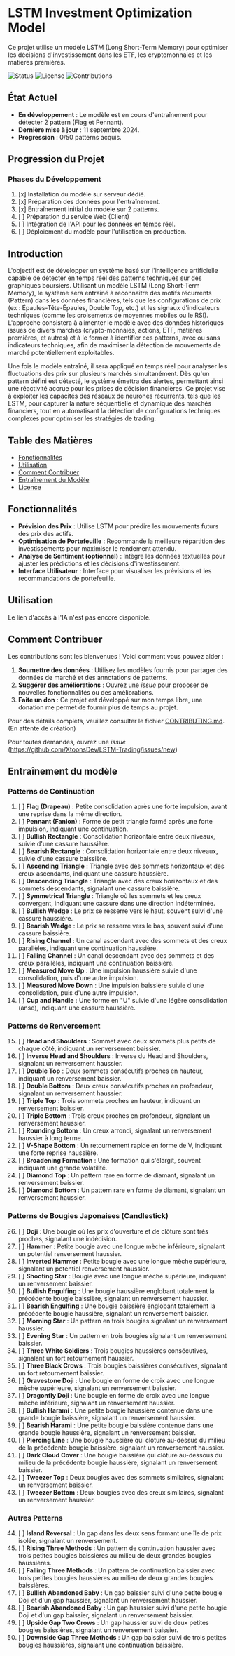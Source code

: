 # LSTM Investment Optimization Model
Ce projet utilise un modèle LSTM (Long Short-Term Memory) pour optimiser les décisions d'investissement dans les ETF, les cryptomonnaies et les matières premières.

![Status](https://img.shields.io/badge/status-active-brightgreen)
![License](https://img.shields.io/badge/license-MIT-blue)
![Contributions](https://img.shields.io/badge/contributions-welcome-orange)

## État Actuel
- **En développement** : Le modèle est en cours d'entraînement pour détecter 2 pattern (Flag et Pennant).
- **Dernière mise à jour** : 11 septembre 2024.
- **Progression** : 0/50 patterns acquis. 

## Progression du Projet

### Phases du Développement
1. [x] Installation du modèle sur serveur dédié.
2. [x] Préparation des données pour l'entraînement.
3. [x] Entraînement initial du modèle sur 2 patterns.
4. [ ] Préparation du service Web (Client)
5. [ ] Intégration de l'API pour les données en temps réel.
6. [ ] Déploiement du modèle pour l'utilisation en production.

## Introduction

L'objectif est de développer un système basé sur l'intelligence artificielle capable de détecter en temps réel des patterns techniques sur des graphiques boursiers. Utilisant un modèle LSTM (Long Short-Term Memory), le système sera entraîné à reconnaître des motifs récurrents (Pattern) dans les données financières, tels que les configurations de prix (ex : Épaules-Tête-Épaules, Double Top, etc.) et les signaux d'indicateurs techniques (comme les croisements de moyennes mobiles ou le RSI). L'approche consistera à alimenter le modèle avec des données historiques issues de divers marchés (crypto-monnaies, actions, ETF, matières premières, et autres) et à le former à identifier ces patterns, avec ou sans indicateurs techniques, afin de maximiser la détection de mouvements de marché potentiellement exploitables.

Une fois le modèle entraîné, il sera appliqué en temps réel pour analyser les fluctuations des prix sur plusieurs marchés simultanément. Dès qu'un pattern défini est détecté, le système émettra des alertes, permettant ainsi une réactivité accrue pour les prises de décision financières. Ce projet vise à exploiter les capacités des réseaux de neurones récurrents, tels que les LSTM, pour capturer la nature séquentielle et dynamique des marchés financiers, tout en automatisant la détection de configurations techniques complexes pour optimiser les stratégies de trading.


## Table des Matières

- [Fonctionnalités](#fonctionnalités)
- [Utilisation](#utilisation)
- [Comment Contribuer](#contribuer)
- [Entraînement du Modèle](#entraînement-du-modèle)
- [Licence](#licence)

## Fonctionnalités

- **Prévision des Prix** : Utilise LSTM pour prédire les mouvements futurs des prix des actifs.
- **Optimisation de Portefeuille** : Recommande la meilleure répartition des investissements pour maximiser le rendement attendu.
- **Analyse de Sentiment (optionnel)** : Intègre les données textuelles pour ajuster les prédictions et les décisions d'investissement.
- **Interface Utilisateur** : Interface pour visualiser les prévisions et les recommandations de portefeuille.

## Utilisation

Le lien d'accès à l'IA n'est pas encore disponible.


## Comment Contribuer

Les contributions sont les bienvenues ! Voici comment vous pouvez aider :
1. **Soumettre des données** : Utilisez les modèles fournis pour partager des données de marché et des annotations de patterns. 
2. **Suggérer des améliorations** : Ouvrez une *issue* pour proposer de nouvelles fonctionnalités ou des améliorations.
3. **Faite un don** : Ce projet est développé sur mon temps libre, une donation me permet de fournir plus de temps au projet.

Pour des détails complets, veuillez consulter le fichier [CONTRIBUTING.md](CONTRIBUTING.md). (En attente de création)

Pour toutes demandes, ouvrez une *issue* (https://github.com/XtoonsDev/LSTM-Trading/issues/new)

## Entraînement du modèle

### Patterns de Continuation
1. [ ] **Flag (Drapeau)** : Petite consolidation après une forte impulsion, avant une reprise dans la même direction.
2. [ ] **Pennant (Fanion)** : Forme de petit triangle formé après une forte impulsion, indiquant une continuation.
3. [ ] **Bullish Rectangle** : Consolidation horizontale entre deux niveaux, suivie d'une cassure haussière.
4. [ ] **Bearish Rectangle** : Consolidation horizontale entre deux niveaux, suivie d'une cassure baissière.
5. [ ] **Ascending Triangle** : Triangle avec des sommets horizontaux et des creux ascendants, indiquant une cassure haussière.
6. [ ] **Descending Triangle** : Triangle avec des creux horizontaux et des sommets descendants, signalant une cassure baissière.
7. [ ] **Symmetrical Triangle** : Triangle où les sommets et les creux convergent, indiquant une cassure dans une direction indéterminée.
8. [ ] **Bullish Wedge** : Le prix se resserre vers le haut, souvent suivi d'une cassure haussière.
9. [ ] **Bearish Wedge** : Le prix se resserre vers le bas, souvent suivi d'une cassure baissière.
10. [ ] **Rising Channel** : Un canal ascendant avec des sommets et des creux parallèles, indiquant une continuation haussière.
11. [ ] **Falling Channel** : Un canal descendant avec des sommets et des creux parallèles, indiquant une continuation baissière.
12. [ ] **Measured Move Up** : Une impulsion haussière suivie d'une consolidation, puis d'une autre impulsion.
13. [ ] **Measured Move Down** : Une impulsion baissière suivie d'une consolidation, puis d'une autre impulsion.
14. [ ] **Cup and Handle** : Une forme en "U" suivie d'une légère consolidation (anse), indiquant une cassure haussière.

### Patterns de Renversement
15. [ ] **Head and Shoulders** : Sommet avec deux sommets plus petits de chaque côté, indiquant un renversement baissier.
16. [ ] **Inverse Head and Shoulders** : Inverse du Head and Shoulders, signalant un renversement haussier.
17. [ ] **Double Top** : Deux sommets consécutifs proches en hauteur, indiquant un renversement baissier.
18. [ ] **Double Bottom** : Deux creux consécutifs proches en profondeur, signalant un renversement haussier.
19. [ ] **Triple Top** : Trois sommets proches en hauteur, indiquant un renversement baissier.
20. [ ] **Triple Bottom** : Trois creux proches en profondeur, signalant un renversement haussier.
21. [ ] **Rounding Bottom** : Un creux arrondi, signalant un renversement haussier à long terme.
22. [ ] **V-Shape Bottom** : Un retournement rapide en forme de V, indiquant une forte reprise haussière.
23. [ ] **Broadening Formation** : Une formation qui s'élargit, souvent indiquant une grande volatilité.
24. [ ] **Diamond Top** : Un pattern rare en forme de diamant, signalant un renversement baissier.
25. [ ] **Diamond Bottom** : Un pattern rare en forme de diamant, signalant un renversement haussier.

### Patterns de Bougies Japonaises (Candlestick)
26. [ ] **Doji** : Une bougie où les prix d'ouverture et de clôture sont très proches, signalant une indécision.
27. [ ] **Hammer** : Petite bougie avec une longue mèche inférieure, signalant un potentiel renversement haussier.
28. [ ] **Inverted Hammer** : Petite bougie avec une longue mèche supérieure, signalant un potentiel renversement haussier.
29. [ ] **Shooting Star** : Bougie avec une longue mèche supérieure, indiquant un renversement baissier.
30. [ ] **Bullish Engulfing** : Une bougie haussière englobant totalement la précédente bougie baissière, signalant un renversement haussier.
31. [ ] **Bearish Engulfing** : Une bougie baissière englobant totalement la précédente bougie haussière, signalant un renversement baissier.
32. [ ] **Morning Star** : Un pattern en trois bougies signalant un renversement haussier.
33. [ ] **Evening Star** : Un pattern en trois bougies signalant un renversement baissier.
34. [ ] **Three White Soldiers** : Trois bougies haussières consécutives, signalant un fort retournement haussier.
35. [ ] **Three Black Crows** : Trois bougies baissières consécutives, signalant un fort retournement baissier.
36. [ ] **Gravestone Doji** : Une bougie en forme de croix avec une longue mèche supérieure, signalant un renversement baissier.
37. [ ] **Dragonfly Doji** : Une bougie en forme de croix avec une longue mèche inférieure, signalant un renversement haussier.
38. [ ] **Bullish Harami** : Une petite bougie haussière contenue dans une grande bougie baissière, signalant un renversement haussier.
39. [ ] **Bearish Harami** : Une petite bougie baissière contenue dans une grande bougie haussière, signalant un renversement baissier.
40. [ ] **Piercing Line** : Une bougie haussière qui clôture au-dessus du milieu de la précédente bougie baissière, signalant un renversement haussier.
41. [ ] **Dark Cloud Cover** : Une bougie baissière qui clôture au-dessous du milieu de la précédente bougie haussière, signalant un renversement baissier.
42. [ ] **Tweezer Top** : Deux bougies avec des sommets similaires, signalant un renversement baissier.
43. [ ] **Tweezer Bottom** : Deux bougies avec des creux similaires, signalant un renversement haussier.

### Autres Patterns
44. [ ] **Island Reversal** : Un gap dans les deux sens formant une île de prix isolée, signalant un renversement.
45. [ ] **Rising Three Methods** : Un pattern de continuation haussier avec trois petites bougies baissières au milieu de deux grandes bougies haussières.
46. [ ] **Falling Three Methods** : Un pattern de continuation baissier avec trois petites bougies haussières au milieu de deux grandes bougies baissières.
47. [ ] **Bullish Abandoned Baby** : Un gap baissier suivi d'une petite bougie Doji et d'un gap haussier, signalant un renversement haussier.
48. [ ] **Bearish Abandoned Baby** : Un gap haussier suivi d'une petite bougie Doji et d'un gap baissier, signalant un renversement baissier.
49. [ ] **Upside Gap Two Crows** : Un gap haussier suivi de deux petites bougies baissières, signalant un renversement baissier.
50. [ ] **Downside Gap Three Methods** : Un gap baissier suivi de trois petites bougies haussières, signalant une continuation baissière.
